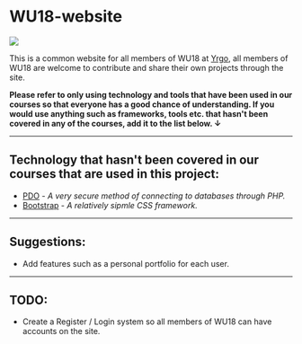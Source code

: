 # WU18-website
<img src="https://media.giphy.com/media/eCwAEs05phtK/giphy.gif">

This is a common website for all members of WU18 at [Yrgo](https://yrgo.se/), all members of WU18 are welcome to contribute and share their own projects through the site.

**Please refer to only using technology and tools that have been used in our courses so that everyone has a good chance of understanding. If you would use anything such as frameworks, tools etc. that hasn't been covered in any of the courses, add it to the list below. ↓**

---

## Technology that hasn't been covered in our courses that are used in this project:

* [PDO](http://php.net/manual/en/book.pdo.php) - _A very secure method of connecting to databases through PHP._
* [Bootstrap](http://getbootstrap.com/) - _A relatively sipmle CSS framework._

---

## Suggestions:
* Add features such as a personal portfolio for each user.

___
## TODO:
* Create a Register / Login system so all members of WU18 can have accounts on the site.